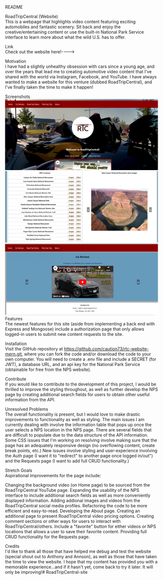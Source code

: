 README

RoadTripCentral (Website)<br>
This is a webpage that highlights video content featuring exciting automobiles and fantastic scenery. Sit back and enjoy the creative/entertaining content or use the built-in National Park Service interface to learn more about what the wild U.S. has to offer.

Link<br>
Check out the website here!----> 

Motivation<br>
I have had a slightly unhealthy obsession with cars since a young age, and over the years that lead me to creating automotive video content that I've shared with the world via Instagram, Facebook, and YouTube. I have always wanted to make a website for this venture (dubbed RoadTripCentral), and I've finally taken the time to make it happen!

Screenshots<br>
![RoadTripCentralHome--Screenshot](public/RoadTripCentralHome--Screenshot.PNG)
![RoadTripCentralNPS--Screenshot.PNG](public/RoadTripCentralNPS--Screenshot.PNG)
![RoadTripCentralVideoCarousel--Screenshot.PNG](public/RoadTripCentralVideoCarousel--Screenshot.PNG)
<br>
Features<br>
The newest features for this site (aside from implementing a back end with Express and Mongoose) include a authorization page that only allows logged-in users to submit new content requests to the site.

Installation<br>
Visit the GitHub repository at https://github.com/caution73/rtc-website-mern.git, where you can fork the code and/or download the code to your own computer. You will need to create a .env file and include a SECRET (for JWT), a database URL, and an api key for the National Park Service (obtainable for free from the NPS website).

Contribute<br>
If you would like to contribute to the development of this project, I would be thrilled to improve the styling throughout, as well as further develop the NPS page by creating additional search fields for users to obtain other useful information from the API.


Unresolved Problems<br>
The overall functionality is present, but I would love to make drastic improvements to functionality as well as styling. The main issues I am currently dealing with involve the information table that pops up once the user selects a NPS location in the NPS page. There are several fields that are difficult to populate due to the data structure of the API information. Some CSS issues that I'm working on resolving involve making sure that the page has an adequately responsive design (no overflowing content, create break points, etc.)  New issues involve styling and user-experience involving the Auth page (I want it to "redirect" to another page once logged in/out") and the Requests page (I want to add full CRUD functionality.)

Stretch Goals<br>
Aspirational improvements for the page include:

Changing the background video (on Home page) to be sourced from the RoadTripCentral YouTube page.
Expanding the usability of the NPS interface to include additional search fields as well as more conveniently displayed information.
Adding addional images and videos from the RoadTripCentral social media profiles.
Refactoring the code to be more efficient and easy-to-read.
Developing the About page.
Creating an additional page to present RoadTripCentral video pricing options.
Creating comment sections or other ways for users to interact with RoadTripCentral/others.
Include a "favorite" button for either videos or NPS locations that allows a user to save their favorite content.
Providing full CRUD functionality for the Requests page.


Credits<br>
I'd like to thank all those that have helped me debug and test the website (special shout out to Anthony and Annson), as well as those that have taken the time to view the website. I hope that my content has provided you with a memorable experience...and if it hasn't yet, come back to try it later. It will only be improving!# RoadTripCentral-site
